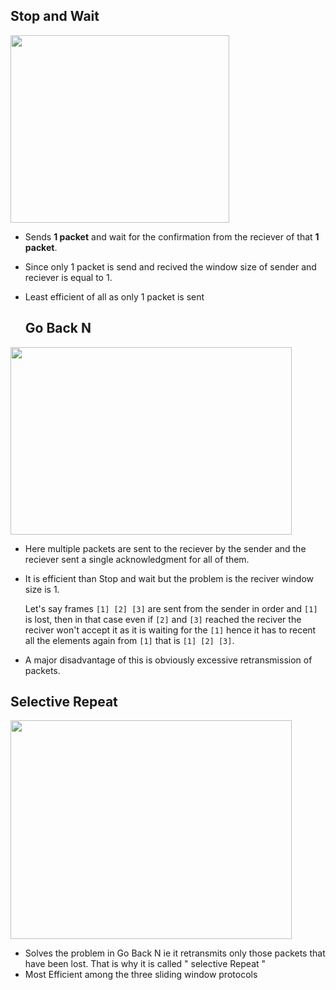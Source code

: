 ## Stop and Wait

<img style="height:300px;width:350px" src="https://media.geeksforgeeks.org/wp-content/uploads/Stop-and-Wait-ARQ.png">

* Sends <b>1 packet</b> and wait for the confirmation from the reciever of that <b>1 packet</b>.
* Since only 1 packet is send and recived the window size of sender and reciever is equal to 1.
* Least efficient of all as only 1 packet is sent
  
  ## Go Back N
  
<img style="height:300px;width:450px" src="https://www.geeksforgeeks.org/wp-content/uploads/Sliding_SET_2-1.jpg">

  * Here multiple packets are sent to the reciever by the sender and the reciever sent a single acknowledgment for all of them.
  * It is efficient than Stop and wait but the problem is the reciver window size is 1.

    Let's say frames `[1] [2] [3]` are sent from the sender in order and `[1]` is lost, 
then in that case even if `[2]` and `[3]` reached the reciver the reciver won't accept it as it is waiting for the `[1]`
    hence it has to recent all the elements again from `[1]` that is `[1] [2] [3]`.
    
  * A major disadvantage of this is obviously excessive retransmission of packets.

  ## Selective Repeat

  <img style="height:350px;width:450px" src="https://www.tutorialspoint.com/assets/questions/media/59904/15.jpg">
  
  * Solves the problem in Go Back N ie it retransmits only those packets that have been lost. That is why it is called " selective Repeat "
  * Most Efficient among the three sliding window protocols
    
